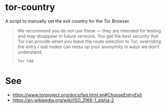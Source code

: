 # tor-country
A script to manually set the exit country for the Tor Browser.

> We recommend you do not use these — they are intended for testing and may disappear in future versions. 
> You get the best security that Tor can provide when you leave the route selection to Tor; overriding the entry / exit nodes can mess up your anonymity in ways we don't understand. 
> 
> ```Tor FAQ```

# See
- https://www.torproject.org/docs/faq.html.en#ChooseEntryExit
- https://en.wikipedia.org/wiki/ISO_3166-1_alpha-2
